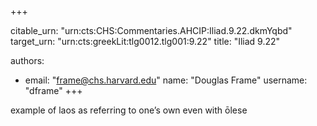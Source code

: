 +++


citable_urn: "urn:cts:CHS:Commentaries.AHCIP:Iliad.9.22.dkmYqbd"
target_urn: "urn:cts:greekLit:tlg0012.tlg001:9.22"
title: "Iliad 9.22"

authors:
- email: "frame@chs.harvard.edu"
  name: "Douglas Frame"
  username: "dframe"
+++

<p>example of laos as referring to one’s own even with ōlese</p>